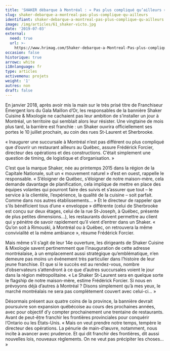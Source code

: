 ```yaml
---
title: 'SHAKER débarque à Montréal : « Pas plus compliqué qu’ailleurs »'
slug: shaker-debarque-a-montreal-pas-plus-complique-qu-ailleurs
identifiant: shaker-debarque-a-montreal-pas-plus-complique-qu-ailleurs
image: /img/articles/61_shaker-victo.jpg
date: '2019-07-03'
external:
  need: true
  url: >-
    https://www.hrimag.com/Shaker-debarque-a-Montreal-Pas-plus-complique-qu-ailleurs
occasion: false
historique: true
arrowc: white
i18nlanguage: fr
type: articles
activemenu: projets
weight: '1'
autres: non
draft: false
---
```

En janvier 2018, après avoir mis la main sur le très prisé titre de Franchiseur Émergent lors du Gala Maillon d’Or, les responsables de la bannière Shaker Cuisine & Mixologie ne cachaient pas leur ambition de s’installer un jour à Montréal, un territoire qui semblait alors leur résister. Une vingtaine de mois plus tard, la barrière est franchie : un Shaker ouvrira officiellement ses portes le 10 juillet prochain, au coin des rues St-Laurent et Sherbrooke.

« Inaugurer une succursale à Montréal n’est pas différent ou plus compliqué que d’ouvrir un restaurant ailleurs au Québec, assure Frédérick Forcier, directeur des opérations et des constructions. C’était simplement une question de timing, de logistique et d’organisation. »

C’est que la marque Shaker, née au printemps 2015 dans la région de la Capitale Nationale, suit un « mouvement naturel » d’est en ouest, rappelle le responsable. « S’éloigner de Québec, s’éloigner de notre maison-mère, cela demande davantage de planification, cela implique de mettre en place des équipes volantes qui pourront faire des suivis et s’assurer que tout – le service à la clientèle, l’expérience, la qualité de la cuisine – soit parfait. Comme dans nos autres établissements… » Et le directeur de rappeler que s’ils bénéficient tous d’une « enveloppe » différente (celui de Sherbrooke est conçu sur deux étages, celui de la rue St-Joseph, à Québec, présente de plus petites dimensions…), les restaurants doivent permettre au client qui y pénètre de savoir rapidement qu’il vient d’entrer dans un Shaker. « Qu’on soit à Rimouski, à Montréal ou à Québec, on retrouvera la même convivialité et la même ambiance », résume Frédérick Forcier.

Mais même s’il s’agit de leur 14e ouverture, les dirigeants de Shaker Cuisine & Mixologie savent pertinemment que l’inauguration de cette adresse montréalaise, à un emplacement aussi stratégique qu’emblématique, n’en demeure pas moins un événement très particulier dans l’histoire de leur jeune franchise. Et que si le succès est au rendez-vous, nombre d’observateurs s’attendront à ce que d’autres succursales voient le jour dans la région métropolitaine. « Le Shaker St-Laurent sera en quelque sorte le flagship de notre maison-mère, estime Frédérick Forcier. Si nous en prévoyons déjà d’autres à Montréal ? Disons simplement qu’à mes yeux, le marché montréalais ne sera pas complètement couvert avec celui-ci… »

Désormais présent aux quatre coins de la province, la bannière devrait poursuivre son expansion québécoise au cours des prochaines années, avec pour objectif d’y compter prochainement une trentaine de restaurants. Avant de peut-être franchir les frontières provinciales pour conquérir l’Ontario ou les États-Unis. « Mais on veut prendre notre temps, tempère le directeur des opérations. La pénurie de main-d’œuvre, notamment, nous incite à avancer avec prudence. Et qui dit franchir des frontières, dit aussi nouvelles lois, nouveaux règlements. On ne veut pas précipiter les choses… »
